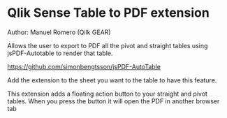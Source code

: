 # Qlik Sense Table to PDF extension

Author: Manuel Romero (Qilk GEAR)


Allows the user to export to PDF all the pivot and straight tables using jsPDF-Autotable to render that table.

https://github.com/simonbengtsson/jsPDF-AutoTable

Add the extension to the sheet you want to the table to have this feature.

This extension adds a floating action button to your straight and pivot tables.
When you press the button it will open the PDF in another browser tab
